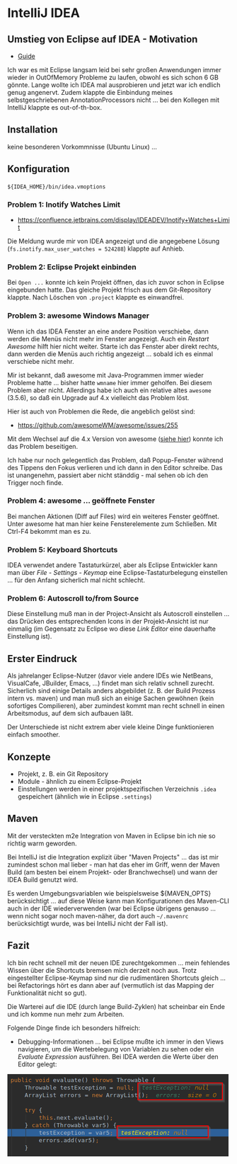 # IntelliJ IDEA

## Umstieg von Eclipse auf IDEA - Motivation

* [Guide](https://zeroturnaround.com/rebellabs/getting-started-with-intellij-idea-as-an-eclipse-user/)

Ich war es mit Eclipse langsam leid bei sehr großen Anwendungen immer wieder in OutOfMemory Probleme zu laufen, obwohl es sich schon 6 GB gönnte. Lange wollte ich IDEA mal ausprobieren und jetzt war ich endlich genug angenervt. Zudem klappte die Einbindung meines selbstgeschriebenen AnnotationProcessors nicht ... bei den Kollegen mit IntelliJ klappte es out-of-th-box.

## Installation

keine besonderen Vorkommnisse (Ubuntu Linux) ...

## Konfiguration

`${IDEA_HOME}/bin/idea.vmoptions`

### Problem 1: Inotify Watches Limit

* https://confluence.jetbrains.com/display/IDEADEV/Inotify+Watches+Limit

Die Meldung wurde mir von IDEA angezeigt und die angegebene Lösung (`fs.inotify.max_user_watches = 524288`) klappte auf Anhieb.

### Problem 2: Eclipse Projekt einbinden

Bei `Open ...` konnte ich kein Projekt öffnen, das ich zuvor schon in Eclipse eingebunden hatte. Das gleiche Projekt frisch aus dem Git-Repository klappte. Nach Löschen von `.project` klappte es einwandfrei.

### Problem 3: awesome Windows Manager

Wenn ich das IDEA Fenster an eine andere Position verschiebe, dann werden die Menüs nicht mehr im Fenster angezeigt. Auch ein *Restart Awesome* hilft hier nicht weiter. Starte ich das Fenster aber direkt rechts, dann werden die Menüs auch richtig angezeigt ... sobald ich es einmal verschiebe nicht mehr.

Mir ist bekannt, daß awesome mit Java-Programmen immer wieder Probleme hatte ... bisher hatte `wmname` hier immer geholfen. Bei diesem Problem aber nicht. Allerdings habe ich auch ein relative altes `awesome` (3.5.6), so daß ein Upgrade auf 4.x vielleicht das Problem löst.

Hier ist auch von Problemen die Rede, die angeblich gelöst sind:

* https://github.com/awesomeWM/awesome/issues/255

Mit dem Wechsel auf die 4.x Version von awesome ([siehe hier](ubuntu_1604_lts.md)) konnte ich das Problem beseitigen.

Ich habe nur noch gelegentlich das Problem, daß Popup-Fenster während des Tippens den Fokus verlieren und ich dann in den Editor schreibe. Das ist unangenehm, passiert aber nicht ständdig - mal sehen ob ich den Trigger noch finde.

### Problem 4: awesome ... geöffnete Fenster

Bei manchen Aktionen (Diff auf Files) wird ein weiteres Fenster geöffnet. Unter awesome hat man hier keine Fensterelemente zum Schließen. Mit Ctrl-F4 bekommt man es zu.

### Problem 5: Keyboard Shortcuts

IDEA verwendet andere Tastaturkürzel, aber als Eclipse Entwickler kann man über *File - Settings - Keymap* eine Eclipse-Tastaturbelegung einstellen ... für den Anfang sicherlich mal nicht schlecht.

### Problem 6: Autoscroll to/from Source

Diese Einstellung muß man in der Project-Ansicht als Autoscroll einstellen ... das Drücken des entsprechenden Icons in der Projekt-Ansicht ist nur einmalig (im Gegensatz zu Eclipse wo diese *Link Editor* eine dauerhafte Einstellung ist).

## Erster Eindruck

Als jahrelanger Eclipse-Nutzer (davor viele andere IDEs wie NetBeans, VisualCafe, JBuilder, Emacs, ...) findet man sich relativ schnell zurecht. Sicherlich sind einige Details anders abgebildet (z. B. der Build Prozess intern vs. maven) und man muß sich an einige Sachen gewöhnen (kein sofortiges Compilieren), aber zumindest kommt man recht schnell in einen Arbeitsmodus, auf dem sich aufbauen läßt.

Der Unterschiede ist nicht extrem aber viele kleine Dinge funktionieren einfach smoother.

## Konzepte

* Projekt, z. B. ein Git Repository
* Module - ähnlich zu einem Eclipse-Projekt
* Einstellungen werden in einer projektspezifischen Verzeichnis `.idea` gespeichert (ähnlich wie in Eclipse `.settings`)

## Maven

Mit der versteckten m2e Integration von Maven in Eclipse bin ich nie so richtig warm geworden.

Bei IntelliJ ist die Integration explizit über  "Maven Projects" ... das ist mir zumindest schon mal lieber - man hat das eher im Griff, wenn der Maven Build (am besten bei einem Projekt- oder Branchwechsel) und wann der IDEA Build genutzt wird.

Es werden Umgebungsvariablen wie beispielsweise ${MAVEN_OPTS} berücksichtigt ... auf diese Weise kann man Konfigurationen des Maven-CLI auch in der IDE wiederverwenden (war bei Eclipse übrigens genauso ... wenn nicht sogar noch maven-näher, da dort auch `~/.mavenrc` berücksichtigt wurde, was bei IntelliJ nicht der Fall ist).

## Fazit

Ich bin recht schnell mit der neuen IDE zurechtgekommen ... mein fehlendes Wissen über die Shortcuts bremsen mich derzeit noch aus. Trotz eingestellter Eclipse-Keymap sind nur die rudimentären Shortcuts gleich ... bei Refactorings hört es dann aber auf (vermutlich ist das Mapping der Funktionalität nicht so gut).

Die Warterei auf die IDE (durch lange Build-Zyklen) hat scheinbar ein Ende und ich komme nun mehr zum Arbeiten.

Folgende Dinge finde ich besonders hilfreich:

* Debugging-Informationen ... bei Eclipse mußte ich immer in den Views navigieren, um die Wertebelegung von Variablen zu sehen oder ein *Evaluate Expression* ausführen. Bei IDEA werden die Werte über den Editor gelegt:

 ![Debug Informationen](images/idea_debugInformations.png)